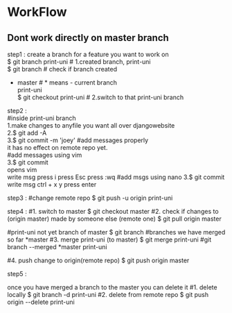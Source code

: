 # WorkFlow

## Dont work directly on master branch
step1 : create a branch for a feature you want to work on <br>
$ git branch print-uni # 1.created branch, print-uni <br>
$ git branch # check if branch created <br>
 * master # * means - current branch<br>
   print-uni<br>
$ git checkout print-uni # 2.switch to that print-uni branch<br>

step2 : <br>
#inside print-uni branch<br>
1.make changes to anyfile you want all over djangowebsite<br>
2.$ git add -A<br>
3.$ git commit -m 'joey' #add messages properly<br>
it has no effect on remote repo yet.<br>
#add messages using vim<br>
3.$ git commit <br>
opens vim <br>
write msg
press i
press Esc
press :wq
#add msgs using nano
3.$ git commit 
write msg
ctrl + x
y
press enter


step3 : 
#change remote repo
$ git push -u origin print-uni

step4 :
#1. switch to master
$ git checkout master
#2. check if changes to (origin master) made by someone else (remote one)
$ git pull origin master

#print-uni not yet branch of master
$ git branch  #branches we have merged so far
*master
#3. merge print-uni (to master)
$ git merge print-uni
#git branch --merged
*master
print-uni

#4. push change to origin(remote repo)
$ git push origin master

step5 :

once you have merged a branch to the master you can delete it
#1. delete locally
$ git branch -d print-uni
#2. delete from remote repo
$ git push origin --delete print-uni


